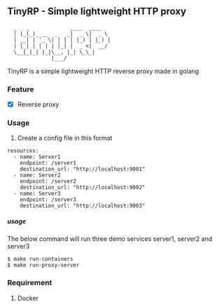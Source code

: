 ## TinyRP - Simple lightweight HTTP proxy

```
  _   _             ____  ____
  | |_(_)_ __  _   _|  _ \|  _ \
  | __| | '_ \| | | | |_) | |_) |
  | |_| | | | | |_| |  _ <|  __/
  \__|_|_| |_|\__, |_| \_\_|
              |___/        
```

TinyRP is a simple lightweight HTTP reverse proxy made in golang

### Feature

- [x] Reverse proxy
<!-- - [ ] Add loadbalancing feature
- [ ] Support TLS
- [ ] Implement SSL Offloading feature
- [ ] Add Authentication middleware
- [ ] Implement rate limiting -->


### Usage

1. Create a config file in this format

```
resources:
  - name: Server1
    endpoint: /server1
    destination_url: "http://localhost:9001"
  - name: Server2
    endpoint: /server2
    destination_url: "http://localhost:9002"
  - name: Server3
    endpoint: /server3
    destination_url: "http://localhost:9003"

```


##### usage

The below command will run three demo services server1, server2 and server3

```
$ make run-containers
$ make run-proxy-server
```

### Requirement

1. Docker